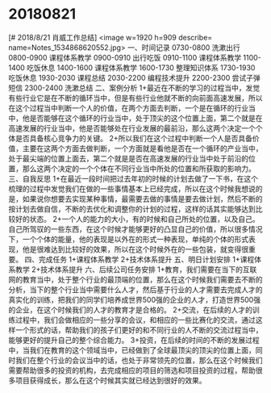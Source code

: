 # 20180821

[# 2018/8/21 肖威工作总结]
<image w=1920 h=909 describe= name=Notes_1534868620552.jpg>
一、时间记录
0730-0800 洗漱出行
0800-0900 课程体系教学
0900-0910 出行吃饭
0910-1100 课程体系教学
1100-1400 吃饭休息
1400-1600 课程体系教学
1600-1730 整理知识体系
1730-1930 吃饭休息
1930-2030 课程总结
2030-2200 编程技术提升
2200-2300 尝试子弹短信
2300-2400 洗漱总结
二、案例分析
1+最近在不断的学习的过程当中，发觉有些行业它是在不断的循环当中，但是有些行业他就不断的向前面高速发展，所以在这个过程当中判断一个人的价值，在两个方面去判断，一个是在循环的行业当中，他是否能够在这个循环的行业当中，处于顶尖的这个位置上面，第二个就是在高速发展的行业当中，他是否能够处在行业发展的最前沿，那么这两个决定一个个体是否具备核心竞争力的关键。
2+所以我们在这个过程中判断一个人是否具备价值，主要在这两个方面去做判断，一个方面就是看他是否在一个循环的产业当中，处于最尖端的位置上面去，第二个就是是否在高速发展的行业当中处于前沿的位置，那么这两个决定的一个个体在不同行业当中所处的位置和所获取的影响力。
三、自我反思
1+在最近一段时间把过去年初的时候的计划去做了一下书，在这个梳理的过程中发觉我们在做的一些事情基本上已经完成，所以在这个时候我想说的是，如果说你想要去实现某种事情，最需要去做的事情是要去做计划，然后不断的按计划去做自信，不断的去优化和调整你的计划的过程，这样的话其实能够达到比较好的状态。
2+一个人的能力的大小，有的时候和自己所处的位置，以及自己。自己所驾驭的一些东西，在这个时候才能够更好的凸显自己的价值，所以很多情况下，一个个体的能量，他的表现是以外在的形式一种表现，单纯的个体的形式表现，他是很难达到比较好的效果，所以在这个时候外在的一些包装，就变得很重要。
四、完成任务
1+课程体系教学
2+技术体系提升
五、明日计划安排
1+课程体系教学
2+技术体系提升
六、后续公司任务安排
1+教育，我们需要在当下的互联网的教育当中，处于整个行业的最顶端的位置，那么在这个时候我们需要去不断的分析，当下的整个行业当中需要什么人才，然后基于行业的人才需要去完成人才的真实化的训练，把我们的同学们培养成世界500强的企业的人才，打造世界500强的企业，在这个时候我们的人才的教育才是合格的。
2+交流，在后续的人才的训练过程中，我们会做相应的一些分享的会议，和相应的一些比赛化的交流，通过这样一个形式的话，帮助我们的孩子们更好的和不同行业的人不断的交流过程当中，能够更好的提升自己的整个综合能力。
3+投资，在后续的时间的不断的发展过程中，当我们在教育的这个领域当中，已经做到了全球最顶尖的顶尖的位置上面，同时我们在整个行业的会议当中的话，也处于非常领先的位置，那么在这个时候我们需要帮助很多的投资的机构，去完成相应的项目的筛选和项目投资的过程，帮助很多项目获得成长，那么在这个时候其实就已经达到很好的效果。
